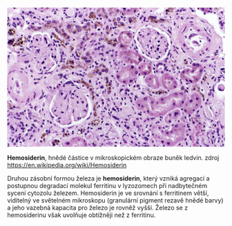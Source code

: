 <div class="w3-row">
<div class="w3-half w3-center">

![Hemosiderin1](Hemosiderin1.jpg)

**Hemosiderin**, hnědé částice v mikroskopickém obraze buněk ledvin. zdroj https://en.wikipedia.org/wiki/Hemosiderin


</div>
<div class="w3-half w3-justify">
<div class="w3-margin-left">

Druhou zásobní formou železa je **hemosiderin**, který vzniká agregací a postupnou degradací molekul ferritinu v lyzozomech při nadbytečném sycení cytozolu železem. Hemosiderin je ve srovnání s ferritinem větší, viditelný ve světelném mikroskopu (granulární pigment rezavě hnědé barvy) a jeho vazebná kapacita pro železo je rovněž vyšší. Železo se z hemosiderinu však uvolňuje obtížněji než z ferritinu.

<bdl-quiz type="match" question="Přiřaďte k proteinu jeho vlastnosti" terms="ferritin|hemosideron" answers="menší pro buňku dostupná zásoba železa|větší pro buňku hůře dostupná zásoba železa" ></bdl-quiz>

</div>
</div>
</div>



